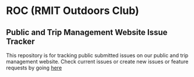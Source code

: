 # ROC (RMIT Outdoors Club) 
## Public and Trip Management Website Issue Tracker

This repository is for tracking public submitted issues on our public and trip management website.
Check current issues or create new issues or feature requests by going [here](//github.com/darkfishtech/roc-issue-tracker/issues)
